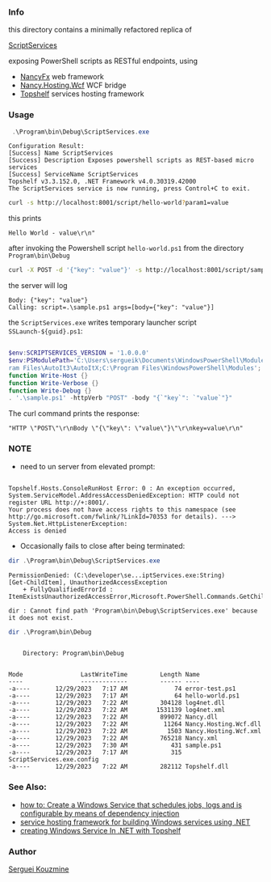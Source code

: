 ### Info 

this directory contains a minimally refactored replica of

[ScriptServices](https://github.com/perceptile/ScriptServices)
 
exposing PowerShell scripts as RESTful endpoints, using 
  * [NancyFx](https://www.nuget.org/packages/Nancy/1.1.0) web framework
  * [Nancy.Hosting.Wcf](https://www.nuget.org/packages/Nancy.Hosting.Wcf) WCF bridge
  * [Topshelf](https://www.nuget.org/packages/Topshelf/3.3.0) services hosting framework


### Usage
```powershell
 .\Program\bin\Debug\ScriptServices.exe
```
```text
Configuration Result:
[Success] Name ScriptServices
[Success] Description Exposes powershell scripts as REST-based micro services
[Success] ServiceName ScriptServices
Topshelf v3.3.152.0, .NET Framework v4.0.30319.42000
The ScriptServices service is now running, press Control+C to exit.

```

```sh
curl -s http://localhost:8001/script/hello-world?param1=value
```
this prints
```text
Hello World - value\r\n"

```

after invoking the Powershell script `hello-world.ps1` from the directory `Program\bin\Debug`
```sh
curl -X POST -d '{"key": "value"}' -s http://localhost:8001/script/sample
```

the server will log

```text
Body: {"key": "value"}
Calling: script=.\sample.ps1 args=[body={"key": "value"}]
```

the `ScriptServices.exe` writes temporary launcher script `SSLaunch-${guid}.ps1`:
```powershell

$env:SCRIPTSERVICES_VERSION = '1.0.0.0'
$env:PSModulePath='C:\Users\sergueik\Documents\WindowsPowerShell\Modules;C:\Prog
ram Files\AutoIt3\AutoItX;C:\Program Files\WindowsPowerShell\Modules';
function Write-Host {}
function Write-Verbose {}
function Write-Debug {}
. '.\sample.ps1' -httpVerb "POST" -body "{`"key`": `"value`"}"

```

The curl command prints the response:
```text
"HTTP \"POST\"\r\nBody \"{\"key\": \"value\"}\"\r\nkey=value\r\n"
```
### NOTE

* need to un server from elevated prompt:
```text

Topshelf.Hosts.ConsoleRunHost Error: 0 : An exception occurred, System.ServiceModel.AddressAccessDeniedException: HTTP could not register URL http://+:8001/. 
Your process does not have access rights to this namespace (see http://go.microsoft.com/fwlink/?LinkId=70353 for details). ---> System.Net.HttpListenerException:
Access is denied
```

* Occasionally fails to close after being terminated:
```powershell
dir .\Program\bin\Debug\ScriptServices.exe
```

```text
PermissionDenied: (C:\developer\se...iptServices.exe:String) 
[Get-ChildItem], UnauthorizedAccessException
    + FullyQualifiedErrorId : ItemExistsUnauthorizedAccessError,Microsoft.PowerShell.Commands.GetChildItemCommand

dir : Cannot find path 'Program\bin\Debug\ScriptServices.exe' because it does not exist.
```

```powershell
dir .\Program\bin\Debug
```
```text

    Directory: Program\bin\Debug


Mode                LastWriteTime         Length Name
----                -------------         ------ ----
-a----       12/29/2023   7:17 AM             74 error-test.ps1
-a----       12/29/2023   7:17 AM             64 hello-world.ps1
-a----       12/29/2023   7:22 AM         304128 log4net.dll
-a----       12/29/2023   7:22 AM        1531139 log4net.xml
-a----       12/29/2023   7:22 AM         899072 Nancy.dll
-a----       12/29/2023   7:22 AM          11264 Nancy.Hosting.Wcf.dll
-a----       12/29/2023   7:22 AM           1503 Nancy.Hosting.Wcf.xml
-a----       12/29/2023   7:22 AM         765218 Nancy.xml
-a----       12/29/2023   7:30 AM            431 sample.ps1
-a----       12/29/2023   7:17 AM            315 ScriptServices.exe.config
-a----       12/29/2023   7:22 AM         282112 Topshelf.dll

```

### See Also:

  * [how to: Create a Windows Service that schedules jobs, logs and is configurable by means of dependency injection](https://medium.com/@milojevicmarko92/how-to-create-windows-service-that-schedules-jobs-logs-and-is-configurable-by-means-of-779e8cbd0680)
  * [service hosting framework for building Windows services using .NET](https://github.com/Topshelf/Topshelf)
  * [creating Windows Service In .NET with Topshelf](https://www.c-sharpcorner.com/article/creating-windows-service-in-net-with-topshelf/)

### Author
[Serguei Kouzmine](kouzmine_serguei@yahoo.com)

